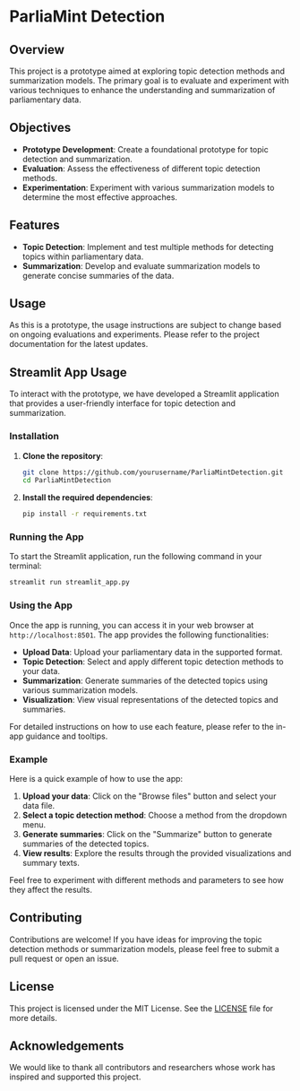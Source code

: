 # ParliaMint Detection

## Overview

This project is a prototype aimed at exploring topic detection methods and summarization models. The primary goal is to evaluate and experiment with various techniques to enhance the understanding and summarization of parliamentary data.

## Objectives

- **Prototype Development**: Create a foundational prototype for topic detection and summarization.
- **Evaluation**: Assess the effectiveness of different topic detection methods.
- **Experimentation**: Experiment with various summarization models to determine the most effective approaches.

## Features

- **Topic Detection**: Implement and test multiple methods for detecting topics within parliamentary data.
- **Summarization**: Develop and evaluate summarization models to generate concise summaries of the data.

## Usage

As this is a prototype, the usage instructions are subject to change based on ongoing evaluations and experiments. Please refer to the project documentation for the latest updates.


## Streamlit App Usage

To interact with the prototype, we have developed a Streamlit application that provides a user-friendly interface for topic detection and summarization.

### Installation

1. **Clone the repository**:
    ```bash
    git clone https://github.com/yourusername/ParliaMintDetection.git
    cd ParliaMintDetection
    ```

2. **Install the required dependencies**:
    ```bash
    pip install -r requirements.txt
    ```

### Running the App

To start the Streamlit application, run the following command in your terminal:
```bash
streamlit run streamlit_app.py
```

### Using the App

Once the app is running, you can access it in your web browser at `http://localhost:8501`. The app provides the following functionalities:

- **Upload Data**: Upload your parliamentary data in the supported format.
- **Topic Detection**: Select and apply different topic detection methods to your data.
- **Summarization**: Generate summaries of the detected topics using various summarization models.
- **Visualization**: View visual representations of the detected topics and summaries.

For detailed instructions on how to use each feature, please refer to the in-app guidance and tooltips.

### Example

Here is a quick example of how to use the app:

1. **Upload your data**: Click on the "Browse files" button and select your data file.
2. **Select a topic detection method**: Choose a method from the dropdown menu.
3. **Generate summaries**: Click on the "Summarize" button to generate summaries of the detected topics.
4. **View results**: Explore the results through the provided visualizations and summary texts.

Feel free to experiment with different methods and parameters to see how they affect the results.

## Contributing

Contributions are welcome! If you have ideas for improving the topic detection methods or summarization models, please feel free to submit a pull request or open an issue.

## License

This project is licensed under the MIT License. See the [LICENSE](LICENSE) file for more details.

## Acknowledgements

We would like to thank all contributors and researchers whose work has inspired and supported this project.
